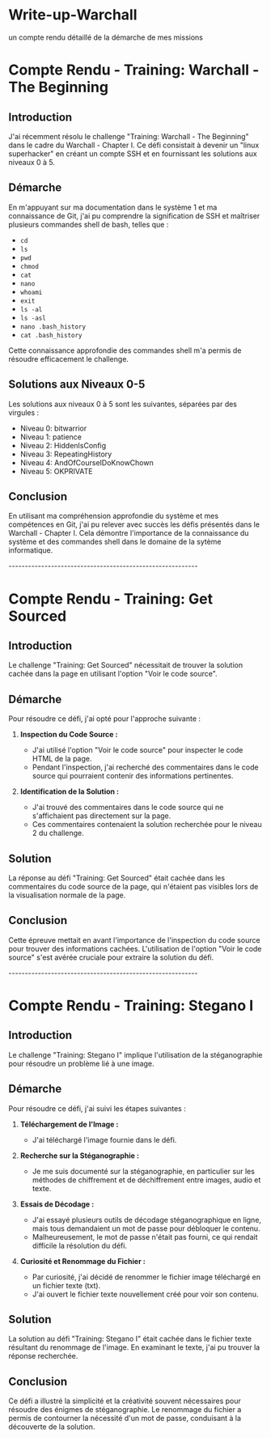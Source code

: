 # Write-up-Warchall
un compte rendu détaillé de la démarche de mes missions

# Compte Rendu - Training: Warchall - The Beginning

## Introduction

J'ai récemment résolu le challenge "Training: Warchall - The Beginning" dans le cadre du Warchall - Chapter I. Ce défi consistait à devenir un "linux superhacker" en créant un compte SSH et en fournissant les solutions aux niveaux 0 à 5.

## Démarche

En m'appuyant sur ma documentation dans le système 1 et ma connaissance de Git, j'ai pu comprendre la signification de SSH et maîtriser plusieurs commandes shell de bash, telles que :

- `cd`
- `ls`
- `pwd`
- `chmod`
- `cat`
- `nano`
- `whoami`
- `exit`
- `ls -al`
- `ls -asl`
- `nano .bash_history`
- `cat .bash_history`

Cette connaissance approfondie des commandes shell m'a permis de résoudre efficacement le challenge.

## Solutions aux Niveaux 0-5

Les solutions aux niveaux 0 à 5 sont les suivantes, séparées par des virgules :

- Niveau 0: bitwarrior
- Niveau 1: patience
- Niveau 2: HiddenIsConfig
- Niveau 3: RepeatingHistory
- Niveau 4: AndOfCourseIDoKnowChown
- Niveau 5: OKPRIVATE

## Conclusion

En utilisant ma compréhension approfondie du système et mes compétences en Git, j'ai pu relever avec succès les défis présentés dans le Warchall - Chapter I. Cela démontre l'importance de la connaissance du système et des commandes shell dans le domaine de la sytème informatique.


-*-*-*-*-*-*-*-*-*-*-*-*-*-*-*-*-*-*-*-*-*-*-*-*-*-*-*-*-*-*-*-*-*-*-*-*-*-*-*-*-*-*-*-*-*-*-*-*-*-*-*-*-*-*-*-*-*-*


# Compte Rendu - Training: Get Sourced

## Introduction

Le challenge "Training: Get Sourced" nécessitait de trouver la solution cachée dans la page en utilisant l'option "Voir le code source".

## Démarche

Pour résoudre ce défi, j'ai opté pour l'approche suivante :

1. **Inspection du Code Source :**
   - J'ai utilisé l'option "Voir le code source" pour inspecter le code HTML de la page.
   - Pendant l'inspection, j'ai recherché des commentaires dans le code source qui pourraient contenir des informations pertinentes.

2. **Identification de la Solution :**
   - J'ai trouvé des commentaires dans le code source qui ne s'affichaient pas directement sur la page.
   - Ces commentaires contenaient la solution recherchée pour le niveau 2 du challenge.

## Solution

La réponse au défi "Training: Get Sourced" était cachée dans les commentaires du code source de la page, qui n'étaient pas visibles lors de la visualisation normale de la page.

## Conclusion

Cette épreuve mettait en avant l'importance de l'inspection du code source pour trouver des informations cachées. L'utilisation de l'option "Voir le code source" s'est avérée cruciale pour extraire la solution du défi.


-*-*-*-*-*-*-*-*-*-*-*-*-*-*-*-*-*-*-*-*-*-*-*-*-*-*-*-*-*-*-*-*-*-*-*-*-*-*-*-*-*-*-*-*-*-*-*-*-*-*-*-*-*-*-*-*-*-*


# Compte Rendu - Training: Stegano I

## Introduction

Le challenge "Training: Stegano I" implique l'utilisation de la stéganographie pour résoudre un problème lié à une image.

## Démarche

Pour résoudre ce défi, j'ai suivi les étapes suivantes :

1. **Téléchargement de l'Image :**
   - J'ai téléchargé l'image fournie dans le défi.

2. **Recherche sur la Stéganographie :**
   - Je me suis documenté sur la stéganographie, en particulier sur les méthodes de chiffrement et de déchiffrement entre images, audio et texte.

3. **Essais de Décodage :**
   - J'ai essayé plusieurs outils de décodage stéganographique en ligne, mais tous demandaient un mot de passe pour débloquer le contenu.
   - Malheureusement, le mot de passe n'était pas fourni, ce qui rendait difficile la résolution du défi.

4. **Curiosité et Renommage du Fichier :**
   - Par curiosité, j'ai décidé de renommer le fichier image téléchargé en un fichier texte (txt).
   - J'ai ouvert le fichier texte nouvellement créé pour voir son contenu.

## Solution

La solution au défi "Training: Stegano I" était cachée dans le fichier texte résultant du renommage de l'image. En examinant le texte, j'ai pu trouver la réponse recherchée.

## Conclusion

Ce défi a illustré la simplicité et la créativité souvent nécessaires pour résoudre des énigmes de stéganographie. Le renommage du fichier a permis de contourner la nécessité d'un mot de passe, conduisant à la découverte de la solution.

